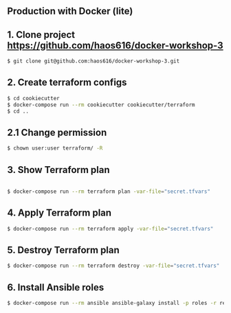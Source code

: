 Production with Docker (lite)
-----------------------------

## 1. Clone project https://github.com/haos616/docker-workshop-3
```bash
$ git clone git@github.com:haos616/docker-workshop-3.git
```

## 2. Create terraform configs
```bash
$ cd cookiecutter
$ docker-compose run --rm cookiecutter cookiecutter/terraform
$ cd ..
```

## 2.1 Change permission
```bash
$ chown user:user terraform/ -R
```

## 3. Show Terraform plan
```bash

$ docker-compose run --rm terraform plan -var-file="secret.tfvars"
```

## 4. Apply Terraform plan
```bash
$ docker-compose run --rm terraform apply -var-file="secret.tfvars"
```

## 5. Destroy Terraform plan
```bash
$ docker-compose run --rm terraform destroy -var-file="secret.tfvars"
```

## 6. Install Ansible roles

```bash
$ docker-compose run --rm ansible ansible-galaxy install -p roles -r requirements.yml
```

